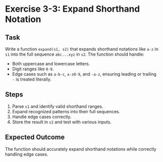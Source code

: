
# Exercise 3-3: Expand Shorthand Notation

## Task
Write a function `expand(s1, s2)` that expands shorthand notations like `a-z` in `s1` into the full sequence `abc...xyz` in `s2`. The function should handle:
- Both uppercase and lowercase letters.
- Digit ranges like `0-9`.
- Edge cases such as `a-b-c`, `a-z0-9`, and `-a-z`, ensuring leading or trailing `-` is treated literally.

## Steps
1. Parse `s1` and identify valid shorthand ranges.
2. Expand recognized patterns into their full sequences.
3. Handle edge cases correctly.
4. Store the result in `s2` and test with various inputs.

## Expected Outcome
The function should accurately expand shorthand notations while correctly handling edge cases.
